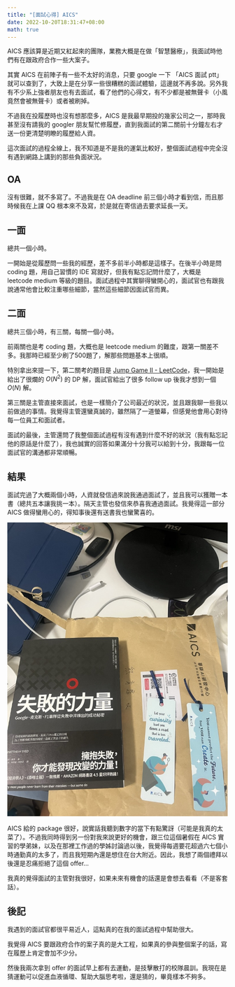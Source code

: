 ```yaml
---
title: "[面試心得] AICS"
date: 2022-10-20T18:31:47+08:00
math: true
---
```


AICS 應該算是近期又紅起來的團隊，業務大概是在做「智慧醫療」，我面試時他們有在跟政府合作一些大案子。

其實 AICS 在前陣子有一些不太好的消息，只要 google 一下 「AICS 面試 ptt」就可以查到了，大致上是在分享一些很糟糕的面試體驗，這邊就不再多說。另外我有不少系上強者朋友也有去面試，看了他們的心得文，有不少都是被無聲卡（小風竟然會被無聲卡）或者被刷掉。

不過我在投履歷時也沒有想那麼多，AICS 是我最早期投的幾家公司之一，那時我甚至沒有請我的 googler 朋友幫忙修履歷，直到我面試的第二關前十分鐘左右才送一份更清楚明瞭的履歷給人資。

這次面試的過程全線上，我不知道是不是我的運氣比較好，整個面試過程中完全沒有遇到網路上講到的那些負面狀況。

## OA

沒有很難，就不多寫了。不過我是在 OA deadline 前三個小時才看到信，而且那時候我在上課 QQ 根本來不及寫，於是就在寄信過去要求延長一天。

## 一面

總共一個小時。

一開始是從履歷問一些我的經歷，差不多前半小時都是這樣子。在後半小時是問 coding 題，用自己習慣的 IDE 寫就好，但我有點忘記問什麼了，大概是 leetcode medium 等級的題目。面試過程中其實聊得蠻開心的，面試官也有跟我說通常他會比較注重哪些細節，當然這些細節因面試官而異。

## 二面

總共三個小時，有三關，每關一個小時。

前兩關也是考 coding 題，大概也是 leetcode medium 的難度，跟第一關差不多。我那時已經至少刷了500題了，解那些問題基本上很順。

特別拿出來提一下，第二關考的題目是 [Jump Game II - LeetCode](https://leetcode.com/problems/jump-game-ii/)，我一開始是給出了很爛的 $O(N^2)$ 的 DP 解，面試官給出了很多 follow up 後我才想到一個 $O(N)$ 解。

第三關是主管直接來面試，也是一樣簡介了公司最近的狀況，並且跟我聊一些我以前做過的事情。我覺得主管還蠻真誠的，雖然隔了一道螢幕，但感覺他會用心對待每一位員工和面試者。

面試的最後，主管還問了我整個面試過程有沒有遇到什麼不好的狀況（我有點忘記他的原話是什麼了），我也誠實的回答如果滿分十分我可以給到十分，我跟每一位面試官的溝通都非常順暢。

## 結果

面試完過了大概兩個小時，人資就發信過來說我通過面試了，並且我可以獲贈一本書（總共五本讓我挑一本）。隔天主管也發信來恭喜我通過面試。我覺得這一部分 AICS 做得蠻用心的，得知事後還有送書我也蠻驚喜的。

![獲贈的書](book.jpeg)

AICS 給的 package 很好，說實話我聽到數字的當下有點驚訝（可能是我真的太菜了）。不過我同時得到另一份對我來說更好的機會，跟三位這個暑假在 AICS 實習的學弟妹，以及在那裡工作過的學姊討論過以後，我覺得每週要花超過六七個小時通勤真的太多了，而且我短期內還是想住在台大附近。因此，我想了兩個禮拜以後還是忍痛拒絕了這個 offer...

我真的覺得面試的主管對我很好，如果未來有機會的話還是會想去看看（不是客套話）。

## 後記

我遇到的面試官都很平易近人，這點真的在我的面試過程中幫助很大。

我覺得 AICS 要跟政府合作的案子真的是大工程，如果真的參與整個案子的話，寫在履歷上肯定會加不少分。

然後我兩次拿到 offer 的面試早上都有去運動，是技擊散打的校隊晨訓。我現在是猜運動可以促進血液循環、幫助大腦思考啦，還是猜的，畢竟樣本不夠多。

